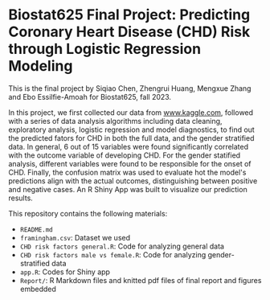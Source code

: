 # Biostat625 Final Project: Predicting Coronary Heart Disease (CHD) Risk through Logistic Regression Modeling

This is the final project by Siqiao Chen, Zhengrui Huang, Mengxue Zhang and Ebo Essilfie-Amoah for Biostat625, fall 2023.

In this project, we first collected our data from www.kaggle.com, followed with a series of data analysis algorithms including data cleaning, exploratory analysis, logistic regression and model diagnostics, 
to find out the predicted fators for CHD in both the full data, and the gender stratified data. In general, 6 out of 15 variables were found significantly correlated with the outcome variable of developing CHD.
For the gender statified analysis, different variables were found to be responsible for the onset of CHD. Finally, the confusion matrix was used to evaluate hot the model's predictions align with the actual outcomes, distinguishing between positive and negative cases. An R Shiny App was built to visualize our prediction results.

This repository contains the following materials:

- `README.md`
- `framingham.csv`: Dataset we used
- `CHD risk factors general.R`: Code for analyzing general data
- `CHD risk factors male vs female.R`: Code for analyzing gender-stratified data
- `app.R`: Codes for Shiny app
- `Report/`: R Markdown files and knitted pdf files of final report and figures embedded
